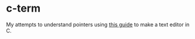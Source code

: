 # c-term

My attempts to understand pointers using [this guide](https://viewsourcecode.org/snaptoken/kilo/) to make a text editor in C.